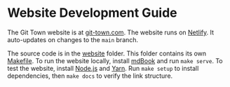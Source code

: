 # Website Development Guide

The Git Town website is at [git-town.com](https://www.git-town.com). The website
runs on [Netlify](https://www.netlify.com). It auto-updates on changes to the
`main` branch.

The source code is in the [website](../../website/) folder. This folder contains
its own [Makefile](../../website/Makefile). To run the website locally, install
[mdBook](https://github.com/rust-lang/mdBook) and run `make serve`. To test the
website, install [Node.js](https://nodejs.org) and [Yarn](https://yarnpkg.com).
Run
<code textrun="verify-make-command">make setup</code> to install dependencies,
then <code textrun="verify-make-command">make docs</code> to verify the link
structure.
